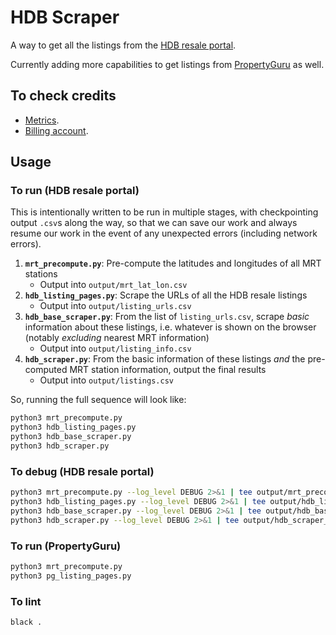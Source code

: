 # HDB Scraper

A way to get all the listings from the [HDB resale portal](https://homes.hdb.gov.sg/home/finding-a-flat).

Currently adding more capabilities to get listings from [PropertyGuru](https://www.propertyguru.com.sg/property-for-sale) as well.

## To check credits

- [Metrics](https://console.cloud.google.com/google/maps-apis/metrics?project=first-server-449508-n0&inv=1&invt=Ab3etw).
- [Billing account](https://console.cloud.google.com/billing/016D1B-EEA421-736499/reports?project=first-server-449508-n0&inv=1&invt=Ab3etw).

## Usage

### To run (HDB resale portal)

This is intentionally written to be run in multiple stages,
with checkpointing output `.csv`s along the way,
so that we can save our work and always resume our work
in the event of any unexpected errors (including network errors).

1. **`mrt_precompute.py`**:
   Pre-compute the latitudes and longitudes of all MRT stations
   - Output into `output/mrt_lat_lon.csv`
2. **`hdb_listing_pages.py`**:
   Scrape the URLs of all the HDB resale listings
   - Output into `output/listing_urls.csv`
3. **`hdb_base_scraper.py`**:
   From the list of `listing_urls.csv`, scrape _basic_ information about
   these listings, i.e. whatever is shown on the browser
   (notably _excluding_ nearest MRT information)
   - Output into `output/listing_info.csv`
4. **`hdb_scraper.py`**:
   From the basic information of these listings _and_ the pre-computed
   MRT station information, output the final results
   - Output into `output/listings.csv`

So, running the full sequence will look like:

```bash
python3 mrt_precompute.py
python3 hdb_listing_pages.py
python3 hdb_base_scraper.py
python3 hdb_scraper.py
```

### To debug (HDB resale portal)

```bash
python3 mrt_precompute.py --log_level DEBUG 2>&1 | tee output/mrt_precompute_out.txt
python3 hdb_listing_pages.py --log_level DEBUG 2>&1 | tee output/hdb_listing_pages_out.txt
python3 hdb_base_scraper.py --log_level DEBUG 2>&1 | tee output/hdb_base_scraper_out.txt
python3 hdb_scraper.py --log_level DEBUG 2>&1 | tee output/hdb_scraper_out.txt
```

### To run (PropertyGuru)

```bash
python3 mrt_precompute.py
python3 pg_listing_pages.py
```

### To lint

```bash
black .
```


